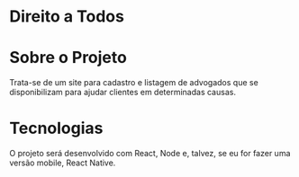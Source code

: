 # Direito a Todos

# Sobre o Projeto
Trata-se de um site para cadastro e listagem de advogados que se disponibilizam para ajudar clientes em determinadas causas. 

# Tecnologias
O projeto será desenvolvido com React, Node e, talvez, se eu for fazer uma versão mobile, React Native.
